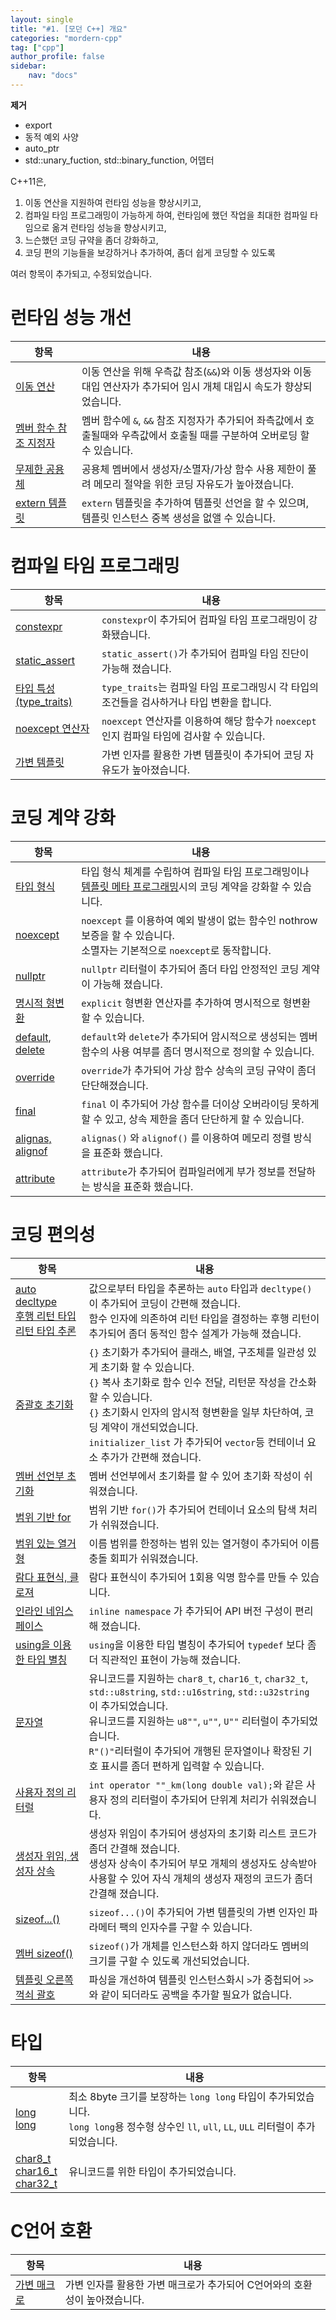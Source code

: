 ```yaml
---
layout: single
title: "#1. [모던 C++] 개요"
categories: "mordern-cpp"
tag: ["cpp"]
author_profile: false
sidebar: 
    nav: "docs"
---
```



**제거**
- export
- 동적 예외 사양
- auto_ptr
- std::unary_fuction, std::binary_function, 어뎁터

C++11은, 

1. 이동 연산을 지원하여 런타임 성능을 향상시키고, 
2. 컴파일 타임 프로그래밍이 가능하게 하여, 런타임에 했던 작업을 최대한 컴파일 타임으로 옮겨 런타임 성능을 향상시키고,
3. 느슨했던 코딩 규약을 좀더 강화하고,
4. 코딩 편의 기능들을 보강하거나 추가하여, 좀더 쉽게 코딩할 수 있도록

여러 항목이 추가되고, 수정되었습니다.

# 런타임 성능 개선

|항목|내용|
|--|--|
|[이동 연산](https://tango1202.github.io/mordern-cpp/mordern-cpp-rvalue-value-category-move/)|이동 연산을 위해 우측값 참조(`&&`)와 이동 생성자와 이동 대입 연산자가 추가되어 임시 개체 대입시 속도가 향상되었습니다.|
|[멤버 함수 참조 지정자](https://tango1202.github.io/mordern-cpp/mordern-cpp-member-function-ref/)|멤버 함수에 `&`, `&&` 참조 지정자가 추가되어 좌측값에서 호출될때와 우측값에서 호출될 때를 구분하여 오버로딩 할 수 있습니다.|
|[무제한 공용체](https://tango1202.github.io/mordern-cpp/mordern-cpp-unrestricted-union/)|공용체 멤버에서 생성자/소멸자/가상 함수 사용 제한이 풀려 메모리 절약을 위한 코딩 자유도가 높아졌습니다.|
|[extern 템플릿](https://tango1202.github.io/mordern-cpp/mordern-cpp-extern-template/)|`extern` 템플릿을 추가하여 템플릿 선언을 할 수 있으며, 템플릿 인스턴스 중복 생성을 없앨 수 있습니다.| 

# 컴파일 타임 프로그래밍

|항목|내용|
|--|--|
|[constexpr](https://tango1202.github.io/mordern-cpp/mordern-cpp-constexpr/)|`constexpr`이 추가되어 컴파일 타임 프로그래밍이 강화됐습니다.|
|[static_assert](https://tango1202.github.io/mordern-cpp/mordern-cpp-static-assert/)|`static_assert()`가 추가되어 컴파일 타임 진단이 가능해 졌습니다.| 
|[타입 특성(type_traits)](https://tango1202.github.io/mordern-cpp-stl/mordern-cpp-stl-type_traits/)|`type_traits`는 컴파일 타임 프로그래밍시 각 타입의 조건들을 검사하거나 타입 변환을 합니다.|
|[noexcept 연산자](https://tango1202.github.io/mordern-cpp/mordern-cpp-noexcept/)| `noexcept` 연산자를 이용하여 해당 함수가 `noexcept`인지 컴파일 타임에 검사할 수 있습니다.|
|[가변 템플릿](https://tango1202.github.io/mordern-cpp/mordern-cpp-variadic-template/)|가변 인자를 활용한 가변 템플릿이 추가되어 코딩 자유도가 높아졌습니다.|

# 코딩 계약 강화

|항목|내용|
|--|--|
|[타입 형식](https://tango1202.github.io/mordern-cpp/mordern-cpp-type/)|타입 형식 체계를 수립하여 컴파일 타임 프로그래밍이나 [템플릿 메타 프로그래밍](https://tango1202.github.io/classic-cpp-stl/classic-cpp-stl-template-meta-programming/)시의 코딩 계약을 강화할 수 있습니다.|
|[noexcept](https://tango1202.github.io/mordern-cpp/mordern-cpp-noexcept/)|`noexcept` 를 이용하여 예외 발생이 없는 함수인 nothrow 보증을 할 수 있습니다.<br/>소멸자는 기본적으로 `noexcept`로 동작합니다.|
|[nullptr](https://tango1202.github.io/mordern-cpp/mordern-cpp-nullptr/)|`nullptr` 리터럴이 추가되어 좀더 타입 안정적인 코딩 계약이 가능해 졌습니다.|
|[명시적 형변환](https://tango1202.github.io/mordern-cpp/mordern-cpp-explicit-conversions/)|`explicit` 형변환 연산자를 추가하여 명시적으로 형변환 할 수 있습니다.|
|[default, delete](https://tango1202.github.io/mordern-cpp/mordern-cpp-function-default-delete-override-final/#default%EC%99%80-delete)| `default`와 `delete`가 추가되어 암시적으로 생성되는 멤버 함수의 사용 여부를 좀더 명시적으로 정의할 수 있습니다.|
|[override](https://tango1202.github.io/mordern-cpp/mordern-cpp-function-default-delete-override-final/#override)|`override`가 추가되어 가상 함수 상속의 코딩 규약이 좀더 단단해졌습니다.|
|[final](https://tango1202.github.io/mordern-cpp/mordern-cpp-function-default-delete-override-final/#final)| `final` 이 추가되어 가상 함수를 더이상 오버라이딩 못하게 할 수 있고, 상속 제한을 좀더 단단하게 할 수 있습니다.|
|[alignas, alignof](https://tango1202.github.io/mordern-cpp/mordern-cpp-align/)|`alignas()` 와 `alignof()` 를 이용하여 메모리 정렬 방식을 표준화 했습니다.|
|[attribute](https://tango1202.github.io/mordern-cpp/mordern-cpp-attribute/)|`attribute`가 추가되어 컴파일러에게 부가 정보를 전달하는 방식을 표준화 했습니다.|

# 코딩 편의성

|항목|내용|
|--|--|
|[auto<br/>decltype<br/>후행 리턴 타입<br/>리턴 타입 추론](https://tango1202.github.io/mordern-cpp/mordern-cpp-auto-decltype/)|값으로부터 타입을 추론하는 `auto` 타입과 `decltype()`이 추가되어 코딩이 간편해 졌습니다.<br/>함수 인자에 의존하여 리턴 타입을 결정하는 후행 리턴이 추가되어 좀더 동적인 함수 설계가 가능해 졌습니다.|
|[중괄호 초기화](https://tango1202.github.io/mordern-cpp/mordern-cpp-uniform-initialization/)|`{}` 초기화가 추가되어 클래스, 배열, 구조체를 일관성 있게 초기화 할 수 있습니다.<br/>`{}` 복사 초기화로 함수 인수 전달, 리턴문 작성을 간소화할 수 있습니다.<br/>`{}` 초기화시 인자의 암시적 형변환을 일부 차단하여, 코딩 계약이 개선되었습니다.<br/>`initializer_list` 가 추가되어 `vector`등 컨테이너 요소 추가가 간편해 졌습니다.|
|[멤버 선언부 초기화](https://tango1202.github.io/mordern-cpp/mordern-cpp-member-initialization/)|멤버 선언부에서 초기화를 할 수 있어 초기화 작성이 쉬워졌습니다.|
|[범위 기반 for](https://tango1202.github.io/mordern-cpp/mordern-cpp-range-for/)|범위 기반 `for()`가 추가되어 컨테이너 요소의 탐색 처리가 쉬워졌습니다.|
|[범위 있는 열거형](https://tango1202.github.io/mordern-cpp/mordern-cpp-scoped-enum/)|이름 범위를 한정하는 범위 있는 열거형이 추가되어 이름 충돌 회피가 쉬워졌습니다.|
|[람다 표현식, 클로져](https://tango1202.github.io/mordern-cpp/mordern-cpp-lambda/)|람다 표현식이 추가되어 1회용 익명 함수를 만들 수 있습니다.| 
|[인라인 네임스페이스](https://tango1202.github.io/mordern-cpp/mordern-cpp-inline-namespace/)|`inline namespace` 가 추가되어 API 버전 구성이 편리해 졌습니다.|
|[using을 이용한 타입 별칭](https://tango1202.github.io/mordern-cpp/mordern-cpp-using/)|`using`을 이용한 타입 별칭이 추가되어 `typedef` 보다 좀 더 직관적인 표현이 가능해 졌습니다.|
|[문자열](https://tango1202.github.io/mordern-cpp/mordern-cpp-string/)|유니코드를 지원하는 `char8_t`, `char16_t`, `char32_t`, `std::u8string`, `std::u16string`, `std::u32string` 이 추가되었습니다.<br/>유니코드를 지원하는 `u8""`, `u""`, `U""` 리터럴이 추가되었습니다.<br/>`R"()"`리터럴이 추가되어 개행된 문자열이나 확장된 기호 표시를 좀더 편하게 입력할 수 있습니다.|
|[사용자 정의 리터럴](https://tango1202.github.io/mordern-cpp/mordern-cpp-user-literal/)|`int operator ""_km(long double val);`와 같은 사용자 정의 리터럴이 추가되어 단위계 처리가 쉬워졌습니다.|
|[생성자 위임, 생성자 상속](https://tango1202.github.io/mordern-cpp/mordern-cpp-delegating-inherited-constructor/)|생성자 위임이 추가되어 생성자의 초기화 리스트 코드가 좀더 간결해 졌습니다.<br/>생성자 상속이 추가되어 부모 개체의 생성자도 상속받아 사용할 수 있어 자식 개체의 생성자 재정의 코드가 좀더 간결해 졌습니다.|
|[sizeof...()](https://tango1202.github.io/mordern-cpp/mordern-cpp-variadic-template/#sizeof-%EC%97%B0%EC%82%B0%EC%9E%90)|`sizeof...()`이 추가되어 가변 템플릿의 가변 인자인 파라메터 팩의 인자수를 구할 수 있습니다.|
|[멤버 sizeof()](https://tango1202.github.io/mordern-cpp/mordern-cpp-sizeof/)|`sizeof()`가 개체를 인스턴스화 하지 않더라도 멤버의 크기를 구할 수 있도록 개선되었습니다.|
|[템플릿 오른쪽 꺽쇠 괄호](https://tango1202.github.io/mordern-cpp/mordern-cpp-right-angle-bracket/)|파싱을 개선하여 템플릿 인스턴스화시 `>`가 중첩되어 `>>`와 같이 되더라도 공백을 추가할 필요가 없습니다.|


# 타입

|항목|내용|
|--|--|
|[long long](https://tango1202.github.io/mordern-cpp/mordern-cpp-longlong/)|최소 8byte 크기를 보장하는 `long long` 타입이 추가되었습니다.<br/>`long long`용 정수형 상수인 `ll`, `ull`, `LL`, `ULL` 리터럴이 추가되었습니다.|
|[char8_t<br/>char16_t<br/>char32_t](https://tango1202.github.io/mordern-cpp/mordern-cpp-string/)|유니코드를 위한 타입이 추가되었습니다.|

# C언어 호환

|항목|내용|
|--|--|
|[가변 매크로](https://tango1202.github.io/mordern-cpp/mordern-cpp-variadic-macro/)|가변 인자를 활용한 가변 매크로가 추가되어 C언어와의 호환성이 높아졌습니다.|

